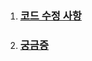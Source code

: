 1. ### [코드 수정 사항](https://github.com/ckdqja135/Typescript-restful-starter/blob/master/mdfile/%EC%BD%94%EB%93%9C%EC%88%98%EC%A0%95.md)

2. ### [궁금증](https://github.com/ckdqja135/Typescript-restful-starter/blob/master/mdfile/Q%26A.md)
